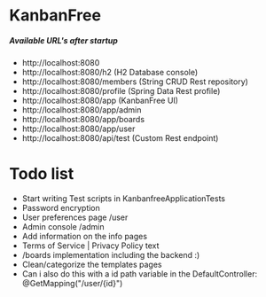 # KanbanFree
##### Available URL's after startup
- http://localhost:8080 
- http://localhost:8080/h2          (H2 Database console)
- http://localhost:8080/members     (String CRUD Rest repository)
- http://localhost:8080/profile     (Spring Data Rest profile)
- http://localhost:8080/app         (KanbanFree UI)
- http://localhost:8080/app/admin
- http://localhost:8080/app/boards
- http://localhost:8080/app/user
- http://localhost:8080/api/test    (Custom Rest endpoint)

# Todo list
- Start writing Test scripts in KanbanfreeApplicationTests
- Password encryption
- User preferences page /user
- Admin console /admin
- Add information on the info pages
- Terms of Service | Privacy Policy text
- /boards implementation including the backend :)
- Clean/categorize the templates pages
- Can i also do this with a id path variable in the DefaultController: @GetMapping("/user/{id}")